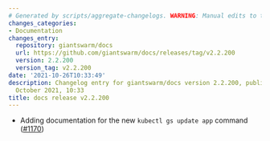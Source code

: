 ```yaml
---
# Generated by scripts/aggregate-changelogs. WARNING: Manual edits to this files will be overwritten.
changes_categories:
- Documentation
changes_entry:
  repository: giantswarm/docs
  url: https://github.com/giantswarm/docs/releases/tag/v2.2.200
  version: 2.2.200
  version_tag: v2.2.200
date: '2021-10-26T10:33:49'
description: Changelog entry for giantswarm/docs version 2.2.200, published on 26
  October 2021, 10:33
title: docs release v2.2.200
---
```


- Adding documentation for the new `kubectl gs update app` command ([#1170](https://github.com/giantswarm/docs/pull/1170))
